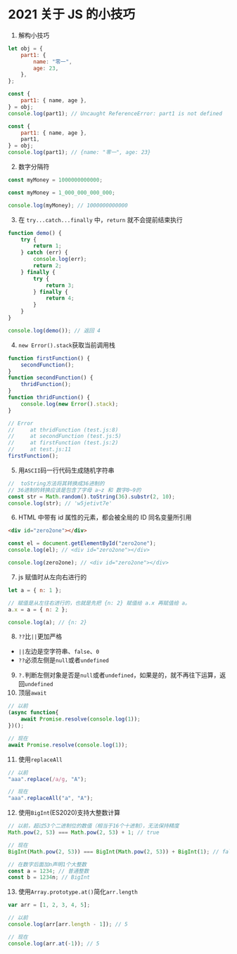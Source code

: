 # 2021 关于 JS 的小技巧

1. 解构小技巧

```js
let obj = {
    part1: {
        name: "零一",
        age: 23,
    },
};

const {
    part1: { name, age },
} = obj;
console.log(part1); // Uncaught ReferenceError: part1 is not defined

const {
    part1: { name, age },
    part1,
} = obj;
console.log(part1); // {name: "零一", age: 23}
```

2. 数字分隔符

```js
const myMoney = 1000000000000;

const myMoney = 1_000_000_000_000;

console.log(myMoney); // 1000000000000
```

3. 在 `try...catch...finally` 中，`return` 就不会提前结束执行

```js
function demo() {
    try {
        return 1;
    } catch (err) {
        console.log(err);
        return 2;
    } finally {
        try {
            return 3;
        } finally {
            return 4;
        }
    }
}

console.log(demo()); // 返回 4
```

4. `new Error().stack`获取当前调用栈

```js
function firstFunction() {
    secondFunction();
}
function secondFunction() {
    thridFunction();
}
function thridFunction() {
    console.log(new Error().stack);
}

// Error
//     at thridFunction (test.js:8)
//     at secondFunction (test.js:5)
//     at firstFunction (test.js:2)
//     at test.js:11
firstFunction();
```

5. 用`ASCII`码一行代码生成随机字符串

```js
//  toString方法将其转换成36进制的
// 36进制的转换应该是包含了字母 a~z 和 数字0~9的
const str = Math.random().toString(36).substr(2, 10);
console.log(str); // 'w5jetivt7e'
```

6. HTML 中带有 id 属性的元素，都会被全局的 ID 同名变量所引用

```html
<div id="zero2one"></div>
```

```js
const el = document.getElementById("zero2one");
console.log(el); // <div id="zero2one"></div>
```

```js
console.log(zero2one); // <div id="zero2one"></div>
```

7. js 赋值时从左向右进行的

```js
let a = { n: 1 };

// 赋值是从左往右进行的，也就是先把 {n: 2} 赋值给 a.x 再赋值给 a。
a.x = a = { n: 2 };

console.log(a); // {n: 2}
```

8. `??`比`||`更加严格

-   `||`左边是空字符串、`false`、`0`
-   `??`必须左侧是`null`或者`undefined`

9. `?.`判断左侧对象是否是`null`或者`undefined`，如果是的，就不再往下运算，返回`undefined`
10. 顶层`await`

```js
// 以前
(async function{
    await Promise.resolve(console.log(1));
})();

// 现在
await Promise.resolve(console.log(1));
```

11. 使用`replaceAll`

```js
// 以前
"aaa".replace(/a/g, "A");

// 现在
"aaa".replaceAll("a", "A");
```

12. 使用`BigInt`(ES2020)支持大整数计算

```js
// 以前，超过53个二进制位的数值（相当于16个十进制），无法保持精度
Math.pow(2, 53) === Math.pow(2, 53) + 1; // true

// 现在
BigInt(Math.pow(2, 53)) === BigInt(Math.pow(2, 53)) + BigInt(1); // false
```

```js
// 在数字后面加n声明1个大整数
const a = 1234; // 普通整数
const b = 1234n; // BigInt
```

13. 使用`Array.prototype.at()`简化`arr.length`

```js
var arr = [1, 2, 3, 4, 5];

// 以前
console.log(arr[arr.length - 1]); // 5

// 现在
console.log(arr.at(-1)); // 5
```

